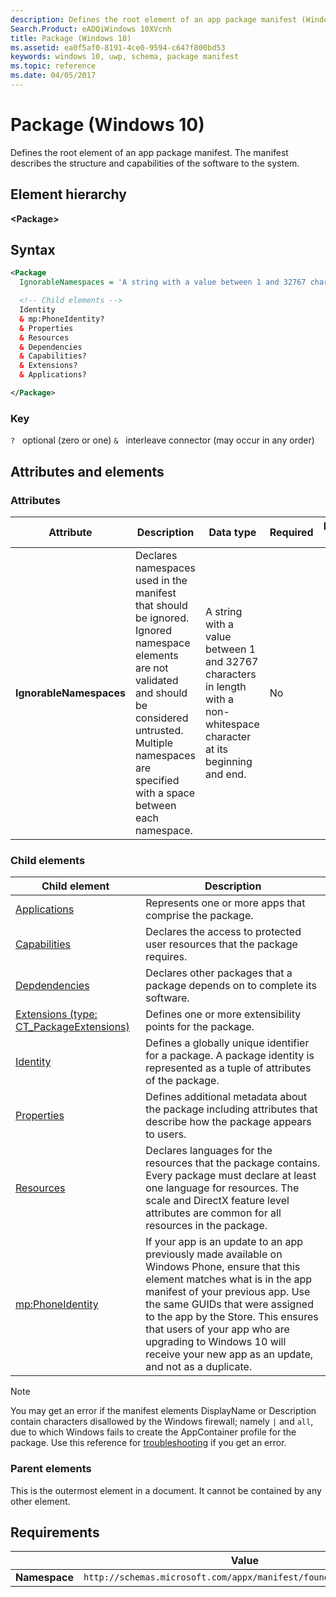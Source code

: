 ```yaml
---
description: Defines the root element of an app package manifest (Windows 10).
Search.Product: eADQiWindows 10XVcnh
title: Package (Windows 10)
ms.assetid: ea0f5af0-8191-4ce0-9594-c647f800bd53
keywords: windows 10, uwp, schema, package manifest
ms.topic: reference
ms.date: 04/05/2017
---
```


# Package (Windows 10)

Defines the root element of an app package manifest. The manifest describes the structure and capabilities of the software to the system.

## Element hierarchy

**\<Package\>**

## Syntax

```xml
<Package
  IgnorableNamespaces = 'A string with a value between 1 and 32767 characters in length with a non-whitespace character at its beginning and end.' >

  <!-- Child elements -->
  Identity
  & mp:PhoneIdentity?
  & Properties
  & Resources
  & Dependencies
  & Capabilities?
  & Extensions?
  & Applications?

</Package>
```

### Key

`?`   optional (zero or one)
`&`   interleave connector (may occur in any order)

## Attributes and elements

### Attributes

| Attribute | Description | Data type | Required | Default value |
|-|-|-|-|-|
| **IgnorableNamespaces** | Declares namespaces used in the manifest that should be ignored. Ignored namespace elements are not validated and should be considered untrusted. Multiple namespaces are specified with a space between each namespace. | A string with a value between 1 and 32767 characters in length with a non-whitespace character at its beginning and end. | No |  |

### Child elements

| Child element | Description |
|-|-|
| [Applications](element-applications.md) | Represents one or more apps that comprise the package. |
| [Capabilities](element-capabilities.md) | Declares the access to protected user resources that the package requires. |
| [Depdendencies](element-dependencies.md) | Declares other packages that a package depends on to complete its software. |
| [Extensions (type: CT_PackageExtensions)](element-extensions.md) | Defines one or more extensibility points for the package. |
| [Identity](element-identity.md) | Defines a globally unique identifier for a package. A package identity is represented as a tuple of attributes of the package. |
| [Properties](element-properties.md) | Defines additional metadata about the package including attributes that describe how the package appears to users. |
| [Resources](element-resources.md) | Declares languages for the resources that the package contains. Every package must declare at least one language for resources. The scale and DirectX feature level attributes are common for all resources in the package. |
| [mp:PhoneIdentity](element-mp-phoneidentity.md) | If your app is an update to an app previously made available on Windows Phone, ensure that this element matches what is in the app manifest of your previous app. Use the same GUIDs that were assigned to the app by the Store. This ensures that users of your app who are upgrading to Windows 10 will receive your new app as an update, and not as a duplicate. |

> [!NOTE]
> You may get an error if the manifest elements DisplayName or Description contain characters disallowed by the Windows firewall; namely `|` and `all`, due to which Windows fails to create the AppContainer profile for the package. Use this reference for [troubleshooting](/windows/win32/appxpkg/troubleshooting) if you get an error.

### Parent elements

This is the outermost element in a document. It cannot be contained by any other element.

## Requirements

|   | Value |
|--|--|
| **Namespace** | `http://schemas.microsoft.com/appx/manifest/foundation/windows10` |

